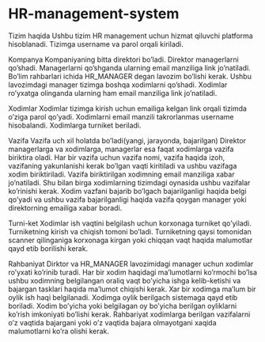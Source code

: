 # HR-management-system

Tizim haqida
Ushbu tizim HR management uchun hizmat qiluvchi platforma hisoblanadi. Tizimga username va parol orqali kiriladi.



Kompanya
Kompaniyaning bitta direktori bo’ladi.
Direktor managerlarni qo’shadi.
Managerlarni qo’shganda ularning email manziliga link jo’natiladi.
Bo’lim rahbarlari ichida HR_MANAGER degan lavozim bo’lishi kerak. 
Ushbu lavozimdagi manager tizimga boshqa xodimlarni qo’shadi. Xodimlar ro’yxatga olinganda ularning ham email manziliga link jo’natiladi.




Xodimlar
Xodimlar tizimga kirish uchun emailiga kelgan link orqali tizimda o’ziga parol qo’yadi.
Xodimlarni email manzili takrorlanmas username hisobalandi.
Xodimlarga turniket beriladi.


Vazifa
Vazifa uch xil holatda bo’ladi(yangi, jarayonda, bajarilgan)
Direktor managerlarga va xodimlarga, managerlar esa faqat xodimlarga vazifa biriktira oladi.
Har bir vazifa uchun vazifa nomi, vazifa  haqida izoh, vazifaning yakunlanishi kerak bo’lgan vaqti kiritiladi va ushbu vazifaga xodim biriktiriladi.
Vazifa biriktirilgan xodimning email manziliga xabar jo’natiladi.
Shu bilan birga xodimlarning tizimdagi oynasida ushbu vazifalar ko’rinishi kerak.
Xodim vazfani bajarib bo’lgach bajarilganligi haqida belgi qo’yadi va ushbu vazifa bajarilganligi haqida vazifa qoygan manager yoki direktorning emailiga xabar boradi.



Turni-ket 
Xodimlar ish vaqtini belgilash uchun korxonaga turniket qo’yiladi.
Turniketning kirish va chiqish tomoni bo’ladi.
Turniketning qaysi tomonidan scanner qilinganiga korxonaga kirgan yoki chiqqan vaqt haqida malumotlar qayd etib borilishi kerak.



Rahbaniyat
Dirktor va HR_MANAGER lavozimidagi manager uchun xodimlar ro’yxati ko’rinib turadi.
Har bir xodim haqidagi ma’lumotlarni ko’rmochi bo’lsa ushbu xodimning belgilangan oraliq vaqt bo’yicha ishga kelib-ketishi va bajargan tasklari haqida ma’lumot chiqishi kerak.
Xar bir xodimga ma’lum bir oylik ish haqi belgilanadi.
Xodimga oylik berilgach sistemaga qayd etib boriladi.
Xodim bo’yicha yoki belgilagan oy bo’yicha berilgan oyliklarni ko’rish imkoniyati bo’lishi kerak.
Rahbariyat xodimlarga berilgan vazifalarni o’z vaqtida bajargani yoki o’z vaqtida bajara olmayotgani xaqida malumotlarni ko’ra olishi kerak.

